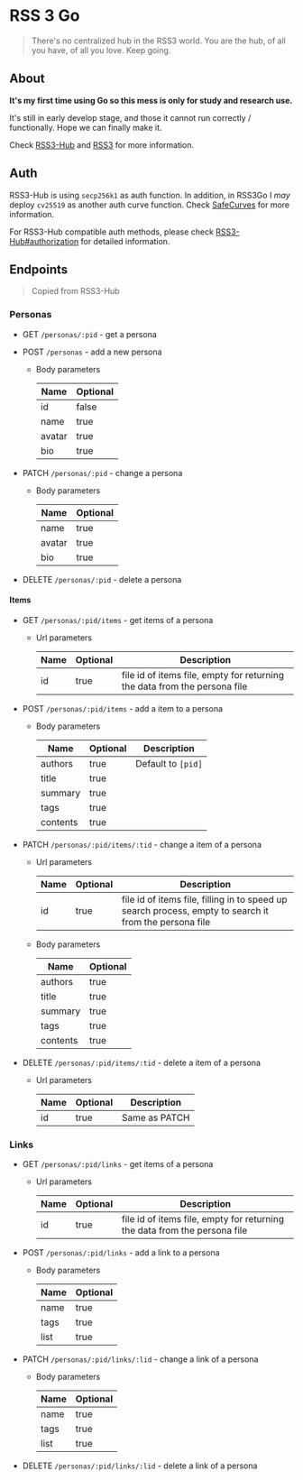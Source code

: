 # RSS 3 Go

> There's no centralized hub in the RSS3 world. 
> You are the hub, of all you have, of all you love.
> Keep going.

## About

**It's my first time using Go so this mess is only for study and research use.**

It's still in early develop stage, and those it cannot run correctly / functionally. Hope we can finally make it.

Check [RSS3-Hub](https://github.com/NaturalSelectionLabs/RSS3-Hub/) and [RSS3](https://rss3.io/) for more information.

## Auth

RSS3-Hub is using `secp256k1` as auth function. 
In addition, in RSS3Go I *may* deploy `cv25519` as another auth curve function.
Check [SafeCurves](https://safecurves.cr.yp.to/) for more information.

For RSS3-Hub compatible auth methods, please check [RSS3-Hub#authorization](https://github.com/NaturalSelectionLabs/RSS3-Hub#authorization) for detailed information.

## Endpoints

> Copied from RSS3-Hub

### Personas

- GET `/personas/:pid` - get a persona

- POST `/personas` - add a new persona

    - Body parameters
    
        | Name   | Optional |
        | ------ | -------- |
        | id     | false    |
        | name   | true     |
        | avatar | true     |
        | bio    | true     |

- PATCH `/personas/:pid` - change a persona

    - Body parameters
    
        | Name   | Optional |
        | ------ | -------- |
        | name   | true     |
        | avatar | true     |
        | bio    | true     |

- DELETE `/personas/:pid` - delete a persona

#### Items

- GET `/personas/:pid/items` - get items of a persona

    - Url parameters
    
        | Name | Optional | Description                                                               |
        | ---- | -------- | ------------------------------------------------------------------------- |
        | id   | true     | file id of items file, empty for returning the data from the persona file |

- POST `/personas/:pid/items` - add a item to a persona

    - Body parameters
    
        | Name     | Optional | Description        |
        | -------- | -------- | ------------------ |
        | authors  | true     | Default to `[pid]` |
        | title    | true     |                    |
        | summary  | true     |                    |
        | tags     | true     |                    |
        | contents | true     |                    |

- PATCH `/personas/:pid/items/:tid` - change a item of a persona

    - Url parameters
    
        | Name | Optional | Description                                                                                            |
        | ---- | -------- | ------------------------------------------------------------------------------------------------------ |
        | id   | true     | file id of items file, filling in to speed up search process, empty to search it from the persona file |

    - Body parameters
    
        | Name     | Optional |
        | -------- | -------- |
        | authors  | true     |
        | title    | true     |
        | summary  | true     |
        | tags     | true     |
        | contents | true     |

- DELETE `/personas/:pid/items/:tid` - delete a item of a persona

    - Url parameters
    
        | Name | Optional | Description   |
        | ---- | -------- | ------------- |
        | id   | true     | Same as PATCH |

### Links

- GET `/personas/:pid/links` - get items of a persona

  - Url parameters

      | Name | Optional | Description                                                               |
      | ---- | -------- | ------------------------------------------------------------------------- |
      | id   | true     | file id of items file, empty for returning the data from the persona file |

- POST `/personas/:pid/links` - add a link to a persona

    - Body parameters
    
        | Name     | Optional |
        | -------- | -------- |
        | name     | true     |
        | tags     | true     |
        | list     | true     |

- PATCH `/personas/:pid/links/:lid` - change a link of a persona

    - Body parameters
    
        | Name     | Optional |
        | -------- | -------- |
        | name     | true     |
        | tags     | true     |
        | list     | true     |

- DELETE `/personas/:pid/links/:lid` - delete a link of a persona

